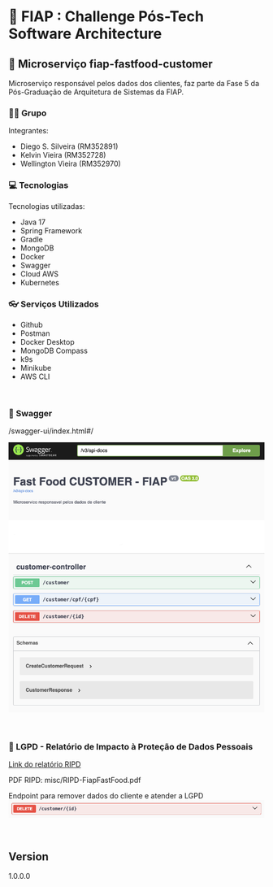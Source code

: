 
# 🚀 FIAP : Challenge Pós-Tech Software Architecture
## 🍔 Microserviço fiap-fastfood-customer

Microserviço responsável pelos dados dos clientes, faz parte da Fase 5 da Pós-Graduação de Arquitetura de Sistemas da FIAP.

### 👨‍🏫 Grupo

Integrantes:
- Diego S. Silveira (RM352891)
- Kelvin Vieira (RM352728)
- Wellington Vieira (RM352970)

### 💻 Tecnologias

Tecnologias utilizadas:

* Java 17
* Spring Framework
* Gradle
* MongoDB
* Docker
* Swagger
* Cloud AWS
* Kubernetes

### 👓 Serviços Utilizados

* Github
* Postman
* Docker Desktop
* MongoDB Compass
* k9s
* Minikube
* AWS CLI
  
<br>
  
### 🔌 Swagger
<HOST>/swagger-ui/index.html#/

![](misc/swagger.png)

<br>

### 📄 LGPD - Relatório de Impacto à Proteção de Dados Pessoais

[Link do relatório RIPD](https://drive.google.com/file/d/1G3jQLqwc--3KZXfPG5Mm1lM7jJOa4Gqc/view?usp=sharing)

PDF RIPD:
misc/RIPD-FiapFastFood.pdf

Endpoint para remover dados do cliente e atender a LGPD
![](misc/swagger-delete.png)

<br>

## Version

1.0.0.0
